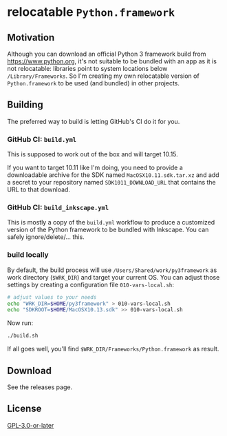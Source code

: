 # relocatable `Python.framework`

## Motivation

Although you can download an official Python 3 framework build from https://www.python.org, it's not suitable to be bundled with an app as it is not relocatable: libraries point to system locations below `/Library/Frameworks`. So I'm creating my own relocatable version of `Python.framework` to be used (and bundled) in other projects.

## Building

The preferred way to build is letting GitHub's CI do it for you.

### GitHub CI: `build.yml`

This is supposed to work out of the box and will target 10.15.

If you want to target 10.11 like I'm doing, you need to provide a downloadable archive for the SDK named `MacOSX10.11.sdk.tar.xz` and add a secret to your repository named `SDK1011_DOWNLOAD_URL` that contains the URL to that download.

### GitHub CI: `build_inkscape.yml`

This is mostly a copy of the `build.yml` workflow to produce a customized version of the Python framework to be bundled with Inkscape. You can safely ignore/delete/... this.
### build locally

By default, the build process will use `/Users/Shared/work/py3framework` as work directory (`$WRK_DIR`) and target your current OS. You can adjust those settings by creating a configuration file `010-vars-local.sh`:

```bash
# adjust values to your needs
echo "WRK_DIR=$HOME/py3framework" > 010-vars-local.sh
echo "SDKROOT=$HOME/MacOSX10.13.sdk" >> 010-vars-local.sh
```

Now run:

```bash
./build.sh
```

If all goes well, you'll find `$WRK_DIR/Frameworks/Python.framework` as result.

## Download

See the releases page.

## License

[GPL-3.0-or-later](LICENSE)
